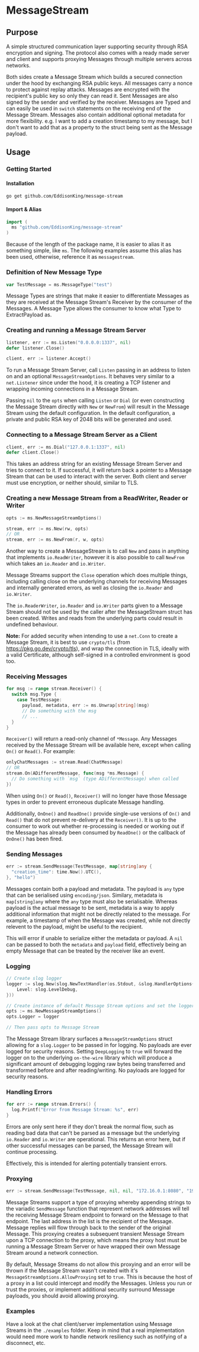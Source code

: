 # MessageStream

## Purpose
A simple structured communication layer supporting security through RSA encryption and signing. The protocol also comes with a ready made server and client and supports proxying Messages through multiple servers across networks.

Both sides create a Message Stream which builds a secured connection under the hood by exchanging RSA public keys. All messages carry a nonce to protect against replay attacks.
Messages are encrypted with the recipient's public key so only they can read it. Sent Messages are also signed by the sender and verified by the receiver.
Messages are Typed and can easily be used in `switch` statements on the receiving end of the Message Stream. 
Messages also contain additional optional metadata for more flexibility. e.g. I want to add a creation timestamp to my message, but I don't want to add that as a property to the struct being sent as the Message payload.

## Usage

### Getting Started
#### Installation
```bash
go get github.com/EddisonKing/message-stream
```

#### Import & Alias
```go
import (
  ms "github.com/EddisonKing/message-stream"
)
```

Because of the length of the package name, it is easier to alias it as something simple, like `ms`. The following examples assume this alias has been used, otherwise, reference it as `messagestream`.

### Definition of New Message Type
```go
var TestMessage = ms.MessageType("test")
```

Message Types are strings that make it easier to differentiate Messages as they are received at the Message Stream's Receiver by the consumer of the Messages. A Message Type allows the consumer to know what Type to ExtractPayload as. 

### Creating and running a Message Stream Server
```go
listener, err := ms.Listen("0.0.0.0:1337", nil)
defer listener.Close()

client, err := listener.Accept()
```

To run a Message Stream Server, call `Listen` passing in an address to listen on and an optional `MessageStreamOptions`. It behaves very similar to a `net.Listener` since under the hood, it is creating a TCP listener and wrapping incoming connections in a Message Stream.

Passing `nil` to the `opts` when calling `Listen` or `Dial` (or even constructing the Message Stream directly with `New` or `NewFrom`) will result in the Message Stream using the default configuration. In the default configuration, a private and public RSA key of 2048 bits will be generated and used.

### Connecting to a Message Stream Server as a Client
```go
client, err := ms.Dial("127.0.0.1:1337", nil)
defer client.Close()
```

This takes an address string for an existing Message Stream Server and tries to connect to it. If successful, it will return back a pointer to a Message Stream that can be used to interact with the server. Both client and server must use encryption, or neither should, similar to TLS.

### Creating a new Message Stream from a ReadWriter, Reader or Writer
```go
opts := ms.NewMessageStreamOptions()

stream, err := ms.New(rw, opts)
// OR
stream, err := ms.NewFrom(r, w, opts)
```

Another way to create a MessageStream is to call `New` and pass in anything that implements `io.ReadWriter`, however it is also possible to call `NewFrom` which takes an `io.Reader` and `io.Writer`.

Message Streams support the `Close` operation which does multiple things, including calling close on the underlying channels for receiving Messages and internally generated errors, as well as closing the `io.Reader` and `io.Writer`. 

The `io.ReaderWriter`, `io.Reader` and `io.Writer` parts given to a Message Stream should not be used by the caller after the MessageStream struct has been created. Writes and reads from the underlying parts could result in undefined behaviour.

**Note:** For added security when intending to use a `net.Conn` to create a Message Stream, it is best to use `crypto/tls` (from https://pkg.go.dev/crypto/tls), and wrap the connection in TLS, ideally with a valid Certificate, although self-signed in a controlled environment is good too.

### Receiving Messages
```go
for msg := range stream.Receiver() {
  switch msg.Type {
    case TestMessage:
      payload, metadata, err := ms.Unwrap[string](msg)
      // Do something with the msg
      // ...
  }
}
```

`Receiver()` will return a read-only channel of `*Message`. Any Messages received by the Message Stream will be available here, except when calling `On()` or `Read()`. For example:

```go
onlyChatMessages := stream.Read(ChatMessage)
// OR
stream.On(ADifferentMessage, func(msg *ms.Message) {
  // Do something with `msg` (type ADifferentMessage) when called
})
```

When using `On()` or `Read()`, `Receiver()` will no longer have those Message types in order to prevent erroneous duplicate Message handling. 

Additionally, `OnOne()` and `ReadOne()` provide single-use versions of `On()` and `Read()` that do not prevent re-delivery at the `Receiver()`. It is up to the consumer to work out whether re-processing is needed or working out if the Message has already been consumed by `ReadOne()` or the callback of `OnOne()` has been fired.


### Sending Messages
```go
err := stream.SendMessage(TestMessage, map[string]any {
  "creation_time": time.Now().UTC(),
}, "hello")
```

Messages contain both a payload and metadata. The payload is `any` type that can be serialised using `encoding/json`. Similary, metadata is `map[string]any` where the `any` type must also be serialisable.
Whereas payload is the actual message to be sent, metadata is a way to apply additional information that might not be directly related to the message. For example, a timestamp of when the Message was created, while not directly relevent to the payload, might be useful to the recipient.

This will error if unable to serialize either the metadata or payload. A `nil` can be passed to both the `metadata` and `payload` field, effectively being an empty Message that can be treated by the receiver like an event.

### Logging
```go
// Create slog logger
logger := slog.New(slog.NewTextHandler(os.Stdout, &slog.HandlerOptions{
	Level: slog.LevelDebug,
}))

// Create instance of default Message Stream options and set the logger
opts := ms.NewMessageStreamOptions()
opts.Logger = logger

// Then pass opts to Message Stream
```

The Message Stream library surfaces a `MessageStreamOptions` struct allowing for a `slog.Logger` to be passed in for logging. No payloads are ever logged for security reasons. Setting `DeepLogging` to `true` will forward the logger on to the underlying `on-the-wire` library which will produce a significant amount of debugging logging raw bytes being transferred and transformed before and after reading/writing. No payloads are logged for security reasons. 

### Handling Errors
```go
for err := range stream.Errors() {
  log.Printf("Error from Message Stream: %s", err)
}
```

Errors are only sent here if they don't break the normal flow, such as reading bad data that can't be parsed as a message but the underlying `io.Reader` and `io.Writer` are operational. This returns an error here, but if other successful messages can be parsed, the Message Stream will continue processing.

Effectively, this is intended for alerting potentially transient errors.


### Proxying
```go
err := stream.SendMessage(TestMessage, nil, nil, "172.16.0.1:8080", "192.168.10.1:4444") 
```

Message Streams support a type of proxying whereby appending strings to the variadic `SendMessage` function that represent network addresses will tell the receiving Message Stream endpoint to forward on the Message to that endpoint. The last address in the list is the recipient of the Message. Message replies will flow through back to the sender of the original Message. This proxying creates a subsequent transient Message Stream upon a TCP connection to the proxy, which means the proxy host must be running a Message Stream Server or have wrapped their own Message Stream around a network connection.

By default, Message Streams do not allow this proxying and an error will be thrown if the Message Stream wasn't created with it's `MessageStreamOptions.AllowProxying` set to `true`. This is because the host of a proxy in a list could intercept and modify the Messages. Unless you run or trust the proxies, or implement additional security surround Message payloads, you should avoid allowing proxying.

### Examples
Have a look at the chat client/server implementation using Message Streams in the `./examples` folder. Keep in mind that a real implementation would need more work to handle network resiliency such as notifying of a disconnect, etc.
